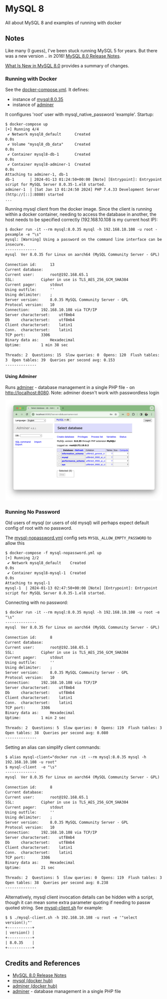 # MySQL 8

All about MySQL 8 and examples of running with docker

## Notes

Like many (I guess), I've been stuck running MySQL 5 for years. But there was a new version .. in 2016!
[MySQL 8.0 Release Notes](https://dev.mysql.com/doc/relnotes/mysql/8.0/en/).

[What Is New in MySQL 8.0](https://dev.mysql.com/doc/refman/8.0/en/mysql-nutshell.html) provides a summary of changes.

### Running with Docker

See the [docker-compose.yml](./docker-compose.yml). It defines:

* instance of [mysql:8.0.35](https://hub.docker.com/_/mysql)
* instance of [adminer](https://hub.docker.com/_/adminer/)

It configures 'root' user with mysql_native_password 'example'. Startup:

    $ docker-compose up
    [+] Running 4/4
     ✔ Network mysql8_default      Created                                                                                                                                         0.0s 
     ✔ Volume "mysql8_db_data"     Created                                                                                                                                         0.0s 
     ✔ Container mysql8-db-1       Created                                                                                                                                         0.0s 
     ✔ Container mysql8-adminer-1  Created                                                                                                                                         0.0s 
    Attaching to adminer-1, db-1
    db-1       | 2024-01-13 01:24:50+00:00 [Note] [Entrypoint]: Entrypoint script for MySQL Server 8.0.35-1.el8 started.
    adminer-1  | [Sat Jan 13 01:24:50 2024] PHP 7.4.33 Development Server (http://[::]:8080) started
    ...

Running mysql client from the docker image. 
Since the client is running within a docker container, needing to access the database in another,
the host needs to be specified correctly (192.168.10.108 is my current host IP):

    $ docker run -it --rm mysql:8.0.35 mysql -h 192.168.10.108 -u root -pexample -e "\s"
    mysql: [Warning] Using a password on the command line interface can be insecure.
    --------------
    mysql  Ver 8.0.35 for Linux on aarch64 (MySQL Community Server - GPL)

    Connection id:      13
    Current database:   
    Current user:       root@192.168.65.1
    SSL:            Cipher in use is TLS_AES_256_GCM_SHA384
    Current pager:      stdout
    Using outfile:      ''
    Using delimiter:    ;
    Server version:     8.0.35 MySQL Community Server - GPL
    Protocol version:   10
    Connection:     192.168.10.108 via TCP/IP
    Server characterset:    utf8mb4
    Db     characterset:    utf8mb4
    Client characterset:    latin1
    Conn.  characterset:    latin1
    TCP port:       3306
    Binary data as:     Hexadecimal
    Uptime:         1 min 38 sec

    Threads: 2  Questions: 15  Slow queries: 0  Opens: 120  Flush tables: 3  Open tables: 39  Queries per second avg: 0.153
    --------------

#### Using Adminer

Runs [adminer](https://www.adminer.org/) - database management in a single PHP file - on <http://localhost:8080>.
Note: adminer doesn't work with passwordless login

![adminer](./assets/adminer.png)

### Running No Password

Old users of mysql (or users of old mysql) will perhaps expect default config of root with no password.

The [mysql-nopassword.yml](./mysql-nopassword.yml) config sets `MYSQL_ALLOW_EMPTY_PASSWORD` to allow this

    $ docker-compose -f mysql-nopassword.yml up
    [+] Running 2/2
     ✔ Network mysql8_default    Created                                                                                                                                           0.0s 
     ✔ Container mysql8-mysql-1  Created                                                                                                                                           0.0s 
    Attaching to mysql-1
    mysql-1  | 2024-01-13 02:47:50+00:00 [Note] [Entrypoint]: Entrypoint script for MySQL Server 8.0.35-1.el8 started.

Connecting with no password:

    $ docker run -it --rm mysql:8.0.35 mysql -h 192.168.10.108 -u root -e "\s"
    --------------
    mysql  Ver 8.0.35 for Linux on aarch64 (MySQL Community Server - GPL)

    Connection id:      8
    Current database:   
    Current user:       root@192.168.65.1
    SSL:            Cipher in use is TLS_AES_256_GCM_SHA384
    Current pager:      stdout
    Using outfile:      ''
    Using delimiter:    ;
    Server version:     8.0.35 MySQL Community Server - GPL
    Protocol version:   10
    Connection:     192.168.10.108 via TCP/IP
    Server characterset:    utf8mb4
    Db     characterset:    utf8mb4
    Client characterset:    latin1
    Conn.  characterset:    latin1
    TCP port:       3306
    Binary data as:     Hexadecimal
    Uptime:         1 min 2 sec

    Threads: 2  Questions: 5  Slow queries: 0  Opens: 119  Flush tables: 3  Open tables: 38  Queries per second avg: 0.080
    --------------

Setting an alias can simplify client commands:

    $ alias mysql-client="docker run -it --rm mysql:8.0.35 mysql -h 192.168.10.108 -u root"
    $ mysql-client  -e "\s"
    --------------
    mysql  Ver 8.0.35 for Linux on aarch64 (MySQL Community Server - GPL)

    Connection id:      8
    Current database:   
    Current user:       root@192.168.65.1
    SSL:            Cipher in use is TLS_AES_256_GCM_SHA384
    Current pager:      stdout
    Using outfile:      ''
    Using delimiter:    ;
    Server version:     8.0.35 MySQL Community Server - GPL
    Protocol version:   10
    Connection:     192.168.10.108 via TCP/IP
    Server characterset:    utf8mb4
    Db     characterset:    utf8mb4
    Client characterset:    latin1
    Conn.  characterset:    latin1
    TCP port:       3306
    Binary data as:     Hexadecimal
    Uptime:         21 sec

    Threads: 2  Questions: 5  Slow queries: 0  Opens: 119  Flush tables: 3  Open tables: 38  Queries per second avg: 0.238
    --------------

Alternatively, mysql client invocation details can be hidden with a script,
though it can mean some extra parameter quoting if needing to passw quoted string.
See [mysql-client.sh](./mysql-client.sh) for example:

    $ $ ./mysql-client.sh -h 192.168.10.108 -u root -e '"select version();"'
    +-----------+
    | version() |
    +-----------+
    | 8.0.35    |
    +-----------+

## Credits and References

* [MySQL 8.0 Release Notes](https://dev.mysql.com/doc/relnotes/mysql/8.0/en/)
* [mysql (docker hub)](https://hub.docker.com/_/mysql)
* [adminer (docker hub)](https://hub.docker.com/_/adminer/)
* [adminer](https://www.adminer.org/) - database management in a single PHP file

